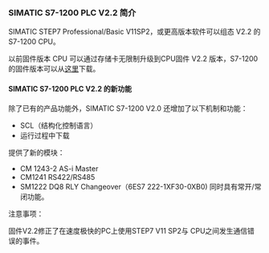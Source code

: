 ### SIMATIC S7-1200 PLC V2.2 简介

SIMATIC STEP7 Professional/Basic V11SP2，或更高版本软件可以组态 V2.2 的
S7-1200 CPU。

以前固件版本 CPU 可以通过存储卡无限制升级到CPU固件 V2.2
版本，S7-1200的固件版本可以从[这里](../../01-resource/08-online_download.htm#firm)下载。

#### SIMATIC S7-1200 PLC V2.2 的新功能

除了已有的产品功能外，SIMATIC S7-1200 V2.0 还增加了以下机制和功能：

-   SCL（结构化控制语言）
-   运行过程中下载

提供了新的模块：

-   CM 1243-2 AS-i Master
-   CM1241 RS422/RS485
-   SM1222 DQ8 RLY Changeover（6ES7 222-1XF30-0XB0)
    同时具有常开/常闭功能。

注意事项：

固件V2.2修正了在速度极快的PC上使用STEP7 V11 SP2与
CPU之间发生通信错误的事件。
